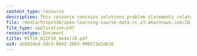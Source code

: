 ```yaml
---
content_type: resource
description: This resource contains solutions problem statements related to limits.
file: /media/https%3A/open-learning-course-data-rc.s3.amazonaws.com/18-022-calculus-of-several-variables-fall-2010/ab682ded5dc386423863990573a1d610_MIT18_022F10_model10.pdf
file_type: application/pdf
resourcetype: Document
title: MIT18_022F10_model10.pdf
uid: ab682ded-5dc3-8642-3863-990573a1d610
---
```

